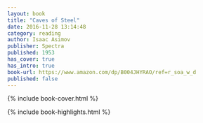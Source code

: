 ```yaml
---
layout: book
title: "Caves of Steel"
date: 2016-11-28 13:14:48
category: reading
author: Isaac Asimov
publisher: Spectra
published: 1953
has_cover: true
has_intro: true
book-url: https://www.amazon.com/dp/B004JHYRAO/ref=r_soa_w_d
published: false
---
```

{% include book-cover.html %}


{% include book-highlights.html %}
